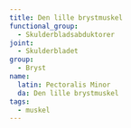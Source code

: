 ```yaml
---
title: Den lille brystmuskel
functional_group:
  - Skulderbladsabduktorer
joint:
  - Skulderbladet
group:
  - Bryst
name:
  latin: Pectoralis Minor
  da: Den lille brystmuskel
tags:
  - muskel
---
```

